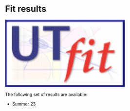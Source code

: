 # Fit results
![UTfit_logo](/docs/assets/images/utfit_logo.jpg)

The following set of results are available:
- [Summer 23](summer_23/README.md)